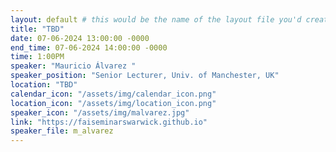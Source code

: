 ```yaml
---
layout: default # this would be the name of the layout file you'd create for events
title: "TBD"
date: 07-06-2024 13:00:00 -0000
end_time: 07-06-2024 14:00:00 -0000
time: 1:00PM
speaker: "Mauricio Álvarez "
speaker_position: "Senior Lecturer, Univ. of Manchester, UK"
location: "TBD"
calendar_icon: "/assets/img/calendar_icon.png"
location_icon: "/assets/img/location_icon.png"
speaker_icon: "/assets/img/malvarez.jpg"
link: "https://faiseminarswarwick.github.io"
speaker_file: m_alvarez
---
```

